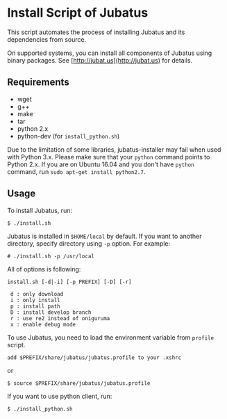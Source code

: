 Install Script of Jubatus
=========================

This script automates the process of installing Jubatus and its dependencies from source.

On supported systems, you can install all components of Jubatus using binary packages. See [http://jubat.us](http://jubat.us) for details.


Requirements
------------

* wget
* g++
* make
* tar
* python 2.x
* python-dev (for `install_python.sh`)

Due to the limitation of some libraries, jubatus-installer may fail when used with Python 3.x.
Please make sure that your `python` command points to Python 2.x.
If you are on Ubuntu 16.04 and you don't have `python` command, run `sudo apt-get install python2.7`.

Usage
-----

To install Jubatus, run:

```
$ ./install.sh
```

Jubatus is installed in `$HOME/local` by default. If you want to another directory, specify directory using `-p` option.
For example:

```
# ./install.sh -p /usr/local
```

All of options is following:

```
install.sh [-d|-i] [-p PREFIX] [-D] [-r]

 d : only download
 i : only install
 p : install path
 D : install develop branch
 r : use re2 instead of oniguruma
 x : enable debug mode
```

To use Jubatus, you need to load the environment variable from `profile` script.

```
add $PREFIX/share/jubatus/jubatus.profile to your .xshrc
```

or

```
$ source $PREFIX/share/jubatus/jubatus.profile
```


If you want to use python client, run:

```
$ ./install_python.sh
```
